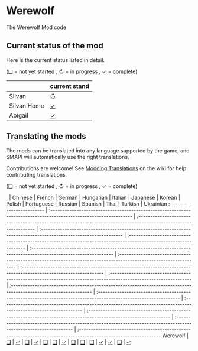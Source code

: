 # Werewolf
The Werewolf Mod code

## Current status of the mod
Here is the current status listed in detail.

(❑ = not yet started , ↻ = in progress , ✓ = complete)

&nbsp;                     | current stand                                                                                       
:------------------------- | :-----------------------------------------------------------------------------------------------------------------
Silvan         | [↻](Werewolf/assets/NpcData/Silvan)                                                                                         
Silvan Home    | [✓](Werewolf/assets/NpcData/Silvan) 
Abigail        | [✓](Werewolf/assets/NpcData/Abigail)                                                                                | [❑](AnimalSocialMenu/i18n)                                                                                        | [✓](AnimalSocialMenu/i18n/hu.json)                                                                                                | [❑](AnimalSocialMenu/i18n)                                                                                        | [❑](AnimalSocialMenu/i18n)                                                                                        | [✓](AnimalSocialMenu/i18n/ko.json)                                                                                        | [❑](AnimalSocialMenu/i18n)                                                                                        | [❑](AnimalSocialMenu/i18n)                                                                                         | [❑](AnimalSocialMenu/i18n)                                                                                         | [✓](AnimalSocialMenu/i18n/es.json)                                                                                                | [✓](AnimalSocialMenu/i18n/th.json)                                                                                        | [❑](AnimalSocialMenu/i18n)                                                                                        | [✓](AnimalSocialMenu/i18n/uk.json)


## Translating the mods
The mods can be translated into any language supported by the game, and SMAPI will automatically
use the right translations.

Contributions are welcome! See [Modding:Translations](https://stardewvalleywiki.com/Modding:Translations)
on the wiki for help contributing translations.

(❑ = not yet started , ↻ = in progress , ✓ = complete)

&nbsp;                                                                                                               | 
Chinese                                                                                                              | French                                                                                                               | German                                                                                                               | Hungarian                                                                                                            | Italian                                                                                                              | Japanese                                                                                                             | Korean                                                                                                               | Polish                                                                                                               | Portuguese                                                                                                           | Russian                                                                                                              | Spanish                                                                                                              | Thai                                                                                                                 | Turkish                                                                                                              | 
Ukrainian
:------------------------- | 
:----------------------------------------------------------------------------------------------------------------    | :----------------------------------------------------------------------------------------------------------------    | :----------------------------------------------------------------------------------------------------------------    | :----------------------------------------------------------------------------------------------------------------    | :----------------------------------------------------------------------------------------------------------------    | :----------------------------------------------------------------------------------------------------------------    | :----------------------------------------------------------------------------------------------------------------    | :----------------------------------------------------------------------------------------------------------------    | :----------------------------------------------------------------------------------------------------------------    | :----------------------------------------------------------------------------------------------------------------    | :----------------------------------------------------------------------------------------------------------------    | :----------------------------------------------------------------------------------------------------------------    | :----------------------------------------------------------------------------------------------------------------    | :----------------------------------------------------------------------------------------------------------------
Werewolf         | [❑](Werewolf)                                                                                         | [✓](Werewolf/assets/NpcData/Silvan/Silvan.json)                                                                                | [❑](AnimalSocialMenu/i18n)                                                                                        | [✓](AnimalSocialMenu/i18n/hu.json)                                                                                                | [❑](AnimalSocialMenu/i18n)                                                                                        | [❑](AnimalSocialMenu/i18n)                                                                                        | [✓](AnimalSocialMenu/i18n/ko.json)                                                                                        | [❑](AnimalSocialMenu/i18n)                                                                                        | [❑](AnimalSocialMenu/i18n)                                                                                         | [❑](AnimalSocialMenu/i18n)                                                                                         | [✓](AnimalSocialMenu/i18n/es.json)                                                                                                | [✓](AnimalSocialMenu/i18n/th.json)                                                                                        | [❑](AnimalSocialMenu/i18n)                                                                                        | [✓](AnimalSocialMenu/i18n/uk.json)
